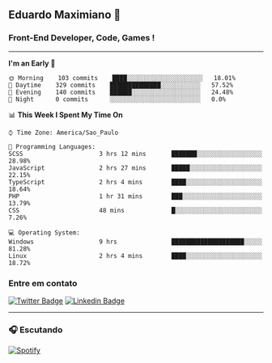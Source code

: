 ## Eduardo Maximiano 👋

### Front-End Developer, Code, Games !

---

<!--START_SECTION:waka-->
**I'm an Early 🐤** 

```text
🌞 Morning    103 commits    ████░░░░░░░░░░░░░░░░░░░░░   18.01% 
🌆 Daytime    329 commits    ██████████████░░░░░░░░░░░   57.52% 
🌃 Evening    140 commits    ██████░░░░░░░░░░░░░░░░░░░   24.48% 
🌙 Night      0 commits      ░░░░░░░░░░░░░░░░░░░░░░░░░   0.0%

```


📊 **This Week I Spent My Time On** 

```text
⌚︎ Time Zone: America/Sao_Paulo

💬 Programming Languages: 
SCSS                     3 hrs 12 mins       ███████░░░░░░░░░░░░░░░░░░   28.98% 
JavaScript               2 hrs 27 mins       █████░░░░░░░░░░░░░░░░░░░░   22.15% 
TypeScript               2 hrs 4 mins        ████░░░░░░░░░░░░░░░░░░░░░   18.64% 
PHP                      1 hr 31 mins        ███░░░░░░░░░░░░░░░░░░░░░░   13.79% 
CSS                      48 mins             █░░░░░░░░░░░░░░░░░░░░░░░░   7.26%

💻 Operating System: 
Windows                  9 hrs               ████████████████████░░░░░   81.28% 
Linux                    2 hrs 4 mins        ████░░░░░░░░░░░░░░░░░░░░░   18.72%

```


<!--END_SECTION:waka-->

### Entre em contato

[![Twitter Badge](https://img.shields.io/badge/-@edmaxi-1ca0f1?style=flat-square&labelColor=1ca0f1&logo=twitter&logoColor=white&link=https://twitter.com/edmaxi)](https://twitter.com/edmaxi)
[![Linkedin Badge](https://img.shields.io/badge/-Eduardo_Maximiano-0077B5?style=flat-square&logo=Linkedin&logoColor=white&link=https://www.linkedin.com/in/maximiano-eduardo)](https://www.linkedin.com/in/maximiano-eduardo)

---

### 🎧 Escutando
[![Spotify](https://novatorem-sandy.vercel.app/api/spotify)](https://open.spotify.com/user/comgigo)
